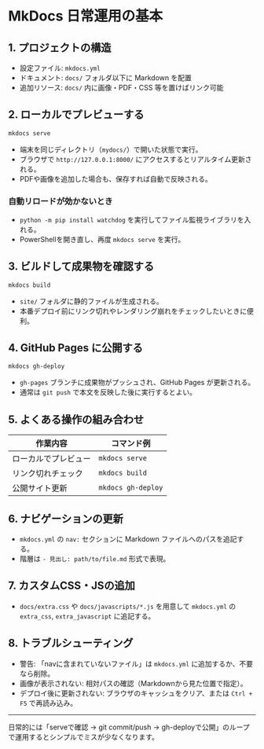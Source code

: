 # MkDocs 日常運用の基本

## 1. プロジェクトの構造
- 設定ファイル: `mkdocs.yml`
- ドキュメント: `docs/` フォルダ以下に Markdown を配置
- 追加リソース: `docs/` 内に画像・PDF・CSS 等を置けばリンク可能

## 2. ローカルでプレビューする
```powershell
mkdocs serve
```
- 端末を同じディレクトリ（`mydocs/`）で開いた状態で実行。
- ブラウザで `http://127.0.0.1:8000/` にアクセスするとリアルタイム更新される。
- PDFや画像を追加した場合も、保存すれば自動で反映される。

### 自動リロードが効かないとき
- `python -m pip install watchdog` を実行してファイル監視ライブラリを入れる。
- PowerShellを開き直し、再度 `mkdocs serve` を実行。

## 3. ビルドして成果物を確認する
```powershell
mkdocs build
```
- `site/` フォルダに静的ファイルが生成される。
- 本番デプロイ前にリンク切れやレンダリング崩れをチェックしたいときに便利。

## 4. GitHub Pages に公開する
```powershell
mkdocs gh-deploy
```
- `gh-pages` ブランチに成果物がプッシュされ、GitHub Pages が更新される。
- 通常は `git push` で本文を反映した後に実行するとよい。

## 5. よくある操作の組み合わせ
| 作業内容 | コマンド例 |
| --- | --- |
| ローカルでプレビュー | `mkdocs serve`
| リンク切れチェック | `mkdocs build`
| 公開サイト更新 | `mkdocs gh-deploy`

## 6. ナビゲーションの更新
- `mkdocs.yml` の `nav:` セクションに Markdown ファイルへのパスを追記する。
- 階層は `- 見出し: path/to/file.md` 形式で表現。

## 7. カスタムCSS・JSの追加
- `docs/extra.css` や `docs/javascripts/*.js` を用意して `mkdocs.yml` の `extra_css`, `extra_javascript` に追記する。

## 8. トラブルシューティング
- 警告: 「navに含まれていないファイル」は `mkdocs.yml` に追加するか、不要なら削除。
- 画像が表示されない: 相対パスの確認（Markdownから見た位置で指定）。
- デプロイ後に更新されない: ブラウザのキャッシュをクリア、または `Ctrl + F5` で再読み込み。

---
日常的には「serveで確認 → git commit/push → gh-deployで公開」のループで運用するとシンプルでミスが少なくなります。
